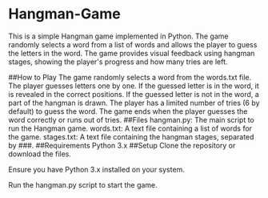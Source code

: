 # Hangman-Game
This is a simple Hangman game implemented in Python. The game randomly selects a word from a list of words and allows the player to guess the letters in the word. The game provides visual feedback using hangman stages, showing the player's progress and how many tries are left.

##How to Play
The game randomly selects a word from the words.txt file.
The player guesses letters one by one.
If the guessed letter is in the word, it is revealed in the correct positions.
If the guessed letter is not in the word, a part of the hangman is drawn.
The player has a limited number of tries (6 by default) to guess the word.
The game ends when the player guesses the word correctly or runs out of tries.
##Files
hangman.py: The main script to run the Hangman game.
words.txt: A text file containing a list of words for the game.
stages.txt: A text file containing the hangman stages, separated by ###.
##Requirements
Python 3.x
##Setup
Clone the repository or download the files.

Ensure you have Python 3.x installed on your system.

Run the hangman.py script to start the game.
